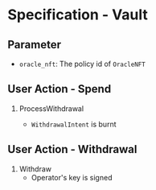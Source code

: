 # Specification - Vault

## Parameter

- `oracle_nft`: The policy id of `OracleNFT`

## User Action - Spend

1. ProcessWithdrawal

   - `WithdrawalIntent` is burnt

## User Action - Withdrawal

1. Withdraw
   - Operator's key is signed
